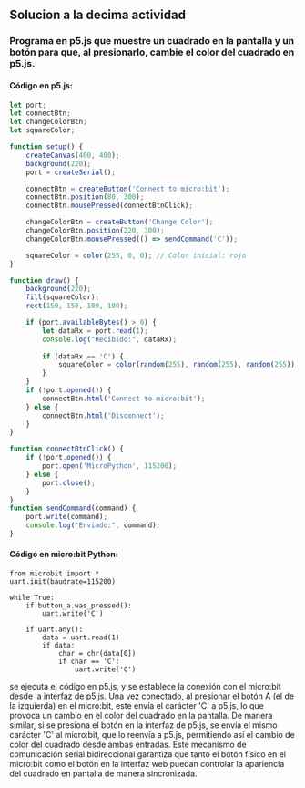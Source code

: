 ## Solucion a la decima actividad 
### Programa en p5.js que muestre un cuadrado en la pantalla y un botón para que, al presionarlo, cambie el color del cuadrado en p5.js.
#### Código en p5.js:
``` js
let port;
let connectBtn;
let changeColorBtn;
let squareColor;

function setup() {
    createCanvas(400, 400);
    background(220);
    port = createSerial();

    connectBtn = createButton('Connect to micro:bit');
    connectBtn.position(80, 300);
    connectBtn.mousePressed(connectBtnClick);

    changeColorBtn = createButton('Change Color');
    changeColorBtn.position(220, 300);
    changeColorBtn.mousePressed(() => sendCommand('C'));

    squareColor = color(255, 0, 0); // Color inicial: rojo
}

function draw() {
    background(220);
    fill(squareColor);
    rect(150, 150, 100, 100);

    if (port.availableBytes() > 0) {
        let dataRx = port.read(1);
        console.log("Recibido:", dataRx);
        
        if (dataRx == 'C') {
            squareColor = color(random(255), random(255), random(255));
        }
    }
    if (!port.opened()) {
        connectBtn.html('Connect to micro:bit');
    } else {
        connectBtn.html('Disconnect');
    }
}

function connectBtnClick() {
    if (!port.opened()) {
        port.open('MicroPython', 115200);
    } else {
        port.close();
    }
}
function sendCommand(command) {
    port.write(command);
    console.log("Enviado:", command);
}
```
#### Código en micro:bit Python:  
``` phyton
from microbit import *
uart.init(baudrate=115200)

while True:
    if button_a.was_pressed():
        uart.write('C')
    
    if uart.any():
        data = uart.read(1)
        if data:
            char = chr(data[0])
            if char == 'C':
                uart.write('C')
```
se ejecuta el código en p5.js, y se establece la conexión con el micro:bit desde la interfaz de p5.js. Una vez conectado, al presionar el botón A (el de la izquierda) en el micro:bit, este envía el carácter 'C' a p5.js, lo que provoca un cambio en el color del cuadrado en la pantalla. De manera similar, si se presiona el botón en la interfaz de p5.js, se envía el mismo carácter 'C' al micro:bit, que lo reenvía a p5.js, permitiendo así el cambio de color del cuadrado desde ambas entradas. Este mecanismo de comunicación serial bidireccional garantiza que tanto el botón físico en el micro:bit como el botón en la interfaz web puedan controlar la apariencia del cuadrado en pantalla de manera sincronizada.
